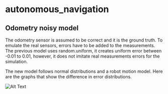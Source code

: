 # autonomous_navigation


## Odometry noisy model
The odometry sensor is assumed to be correct and it is the ground truth.
To emulate the real sensors, errors have to be added to the measurements.
The previous model uses random.uniform, it creates uniform error between -0.01 to 0.01, however, it does not imitate real measurements errors for the simulation.

The new model follows normal distributions and a robot motion model.
Here are the graphs that show the difference in error distributions.

![Alt Text](./uniform_error_model.png?raw=true "Title")


